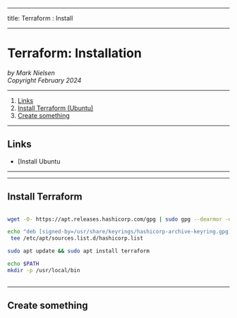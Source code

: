 --------
title: Terraform : Install 

--------

# Terraform: Installation

*by Mark Nielsen*  
*Copyright February 2024*

---

1. [Links](#links)
2. [Install Terraform (Ubuntu)](#install)
3. [Create something](#create)

* * *

<a name=links></a>Links
-----
* [Install Ubuntu[](https://developer.hashicorp.com/terraform/tutorials/aws-get-started/install-cli)

---

* * *

<a name=install></a>Install Terraform
-----

```bash

wget -O- https://apt.releases.hashicorp.com/gpg | sudo gpg --dearmor -o /usr/share/keyrings/hashicorp-archive-keyring.gpg

echo "deb [signed-by=/usr/share/keyrings/hashicorp-archive-keyring.gpg] https://apt.releases.hashicorp.com $(lsb_release -cs) main" | sudo
 tee /etc/apt/sources.list.d/hashicorp.list

sudo apt update && sudo apt install terraform

echo $PATH
mkdir -p /usr/local/bin
 
```

* * *

<a name=create></a>Create something
-----
